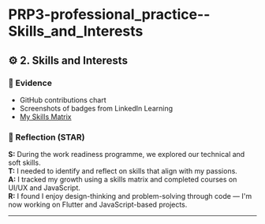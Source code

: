# PRP3-professional_practice--Skills_and_Interests

## ⚙️ 2. Skills and Interests

### 📂 Evidence
- GitHub contributions chart
- Screenshots of badges from LinkedIn Learning
- [My Skills Matrix](#)

### 💭 Reflection (STAR)
**S:** During the work readiness programme, we explored our technical and soft skills.  
**T:** I needed to identify and reflect on skills that align with my passions.  
**A:** I tracked my growth using a skills matrix and completed courses on UI/UX and JavaScript.  
**R:** I found I enjoy design-thinking and problem-solving through code — I'm now working on Flutter and JavaScript-based projects.

---
